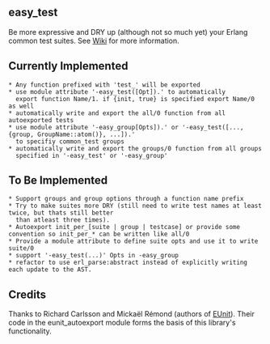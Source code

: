 ## easy_test

Be more expressive and DRY up (although not so much yet) your Erlang common test suites. See [Wiki](https://github.com/jrwest/easy_test/wiki) for more information.

## Currently Implemented

    * Any function prefixed with 'test_' will be exported
    * use module attribute '-easy_test([Opt]).' to automatically
      export function Name/1. if {init, true} is specified export Name/0 as well
    * automatically write and export the all/0 function from all autoexported tests
    * use module attribute '-easy_group[Opts]).' or '-easy_test([..., {group, GroupName::atom()}, ...]).' 
      to specifiy common_test groups
    * automatically write and export the groups/0 function from all groups 
      specified in '-easy_test' or '-easy_group'


## To Be Implemented
 
    * Support groups and group options through a function name prefix
    * Try to make suites more DRY (still need to write test names at least twice, but thats still better
      than atleast three times). 
    * Autoexport init_per_[suite | group | testcase] or provide some convention so init_per_* can be written like all/0
    * Provide a module attribute to define suite opts and use it to write suite/0
    * support '-easy_test(...)' Opts in -easy_group
    * refactor to use erl_parse:abstract instead of explicitly writing each update to the AST. 

## Credits

Thanks to Richard Carlsson and Mickaël Rémond (authors of [EUnit](http://svn.process-one.net/contribs/trunk/eunit/doc/overview-summary.html)). 
Their code in the eunit_autoexport module forms the basis of this library's functionality.
